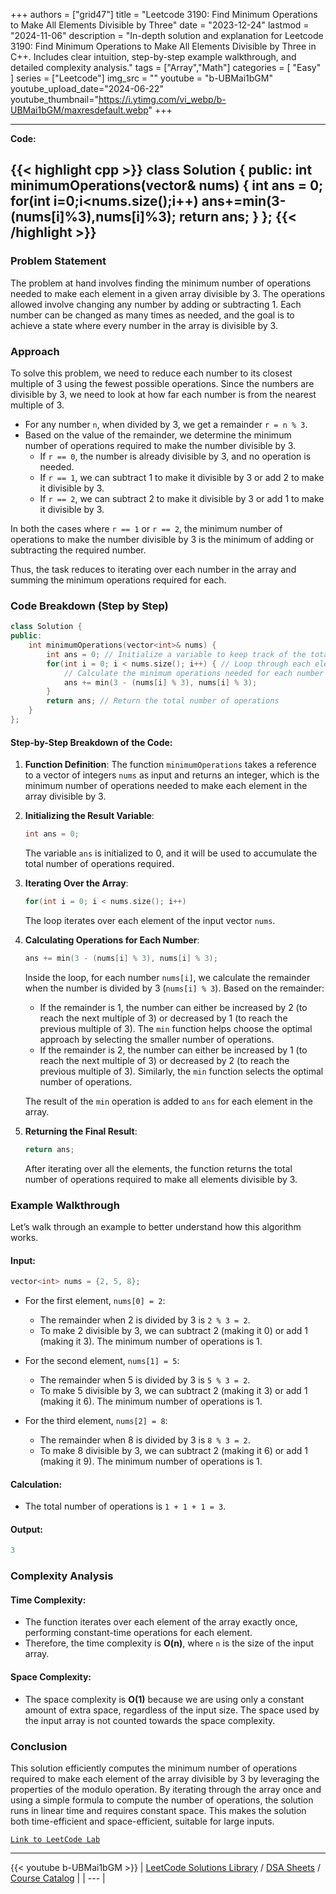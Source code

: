 
+++
authors = ["grid47"]
title = "Leetcode 3190: Find Minimum Operations to Make All Elements Divisible by Three"
date = "2023-12-24"
lastmod = "2024-11-06"
description = "In-depth solution and explanation for Leetcode 3190: Find Minimum Operations to Make All Elements Divisible by Three in C++. Includes clear intuition, step-by-step example walkthrough, and detailed complexity analysis."
tags = ["Array","Math"]
categories = [
    "Easy"
]
series = ["Leetcode"]
img_src = ""
youtube = "b-UBMai1bGM"
youtube_upload_date="2024-06-22"
youtube_thumbnail="https://i.ytimg.com/vi_webp/b-UBMai1bGM/maxresdefault.webp"
+++



---
**Code:**

{{< highlight cpp >}}
class Solution {
public:
    int minimumOperations(vector<int>& nums) {
        int ans = 0;
        for(int i=0;i<nums.size();i++) ans+=min(3-(nums[i]%3),nums[i]%3);
        return ans;
    }
};
{{< /highlight >}}
---

### Problem Statement

The problem at hand involves finding the minimum number of operations needed to make each element in a given array divisible by 3. The operations allowed involve changing any number by adding or subtracting 1. Each number can be changed as many times as needed, and the goal is to achieve a state where every number in the array is divisible by 3.

### Approach

To solve this problem, we need to reduce each number to its closest multiple of 3 using the fewest possible operations. Since the numbers are divisible by 3, we need to look at how far each number is from the nearest multiple of 3.

- For any number `n`, when divided by 3, we get a remainder `r = n % 3`.
- Based on the value of the remainder, we determine the minimum number of operations required to make the number divisible by 3.
  - If `r == 0`, the number is already divisible by 3, and no operation is needed.
  - If `r == 1`, we can subtract 1 to make it divisible by 3 or add 2 to make it divisible by 3.
  - If `r == 2`, we can subtract 2 to make it divisible by 3 or add 1 to make it divisible by 3.

In both the cases where `r == 1` or `r == 2`, the minimum number of operations to make the number divisible by 3 is the minimum of adding or subtracting the required number.

Thus, the task reduces to iterating over each number in the array and summing the minimum operations required for each.

### Code Breakdown (Step by Step)

```cpp
class Solution {
public:
    int minimumOperations(vector<int>& nums) {
        int ans = 0; // Initialize a variable to keep track of the total operations needed
        for(int i = 0; i < nums.size(); i++) { // Loop through each element in the array
            // Calculate the minimum operations needed for each number
            ans += min(3 - (nums[i] % 3), nums[i] % 3); 
        }
        return ans; // Return the total number of operations
    }
};
```

#### Step-by-Step Breakdown of the Code:

1. **Function Definition**:
   The function `minimumOperations` takes a reference to a vector of integers `nums` as input and returns an integer, which is the minimum number of operations needed to make each element in the array divisible by 3.

2. **Initializing the Result Variable**:
   ```cpp
   int ans = 0;
   ```
   The variable `ans` is initialized to 0, and it will be used to accumulate the total number of operations required.

3. **Iterating Over the Array**:
   ```cpp
   for(int i = 0; i < nums.size(); i++)
   ```
   The loop iterates over each element of the input vector `nums`.

4. **Calculating Operations for Each Number**:
   ```cpp
   ans += min(3 - (nums[i] % 3), nums[i] % 3);
   ```
   Inside the loop, for each number `nums[i]`, we calculate the remainder when the number is divided by 3 (`nums[i] % 3`). Based on the remainder:
   - If the remainder is 1, the number can either be increased by 2 (to reach the next multiple of 3) or decreased by 1 (to reach the previous multiple of 3). The `min` function helps choose the optimal approach by selecting the smaller number of operations.
   - If the remainder is 2, the number can either be increased by 1 (to reach the next multiple of 3) or decreased by 2 (to reach the previous multiple of 3). Similarly, the `min` function selects the optimal number of operations.

   The result of the `min` operation is added to `ans` for each element in the array.

5. **Returning the Final Result**:
   ```cpp
   return ans;
   ```
   After iterating over all the elements, the function returns the total number of operations required to make all elements divisible by 3.

### Example Walkthrough

Let’s walk through an example to better understand how this algorithm works.

#### Input:
```cpp
vector<int> nums = {2, 5, 8};
```

- For the first element, `nums[0] = 2`:
  - The remainder when 2 is divided by 3 is `2 % 3 = 2`.
  - To make 2 divisible by 3, we can subtract 2 (making it 0) or add 1 (making it 3). The minimum number of operations is 1.
  
- For the second element, `nums[1] = 5`:
  - The remainder when 5 is divided by 3 is `5 % 3 = 2`.
  - To make 5 divisible by 3, we can subtract 2 (making it 3) or add 1 (making it 6). The minimum number of operations is 1.

- For the third element, `nums[2] = 8`:
  - The remainder when 8 is divided by 3 is `8 % 3 = 2`.
  - To make 8 divisible by 3, we can subtract 2 (making it 6) or add 1 (making it 9). The minimum number of operations is 1.

#### Calculation:
- The total number of operations is `1 + 1 + 1 = 3`.

#### Output:
```cpp
3
```

### Complexity Analysis

#### Time Complexity:
- The function iterates over each element of the array exactly once, performing constant-time operations for each element. 
- Therefore, the time complexity is **O(n)**, where `n` is the size of the input array.

#### Space Complexity:
- The space complexity is **O(1)** because we are using only a constant amount of extra space, regardless of the input size. The space used by the input array is not counted towards the space complexity.

### Conclusion

This solution efficiently computes the minimum number of operations required to make each element of the array divisible by 3 by leveraging the properties of the modulo operation. By iterating through the array once and using a simple formula to compute the number of operations, the solution runs in linear time and requires constant space. This makes the solution both time-efficient and space-efficient, suitable for large inputs.

[`Link to LeetCode Lab`](https://leetcode.com/problems/find-minimum-operations-to-make-all-elements-divisible-by-three/description/)

---
{{< youtube b-UBMai1bGM >}}
| [LeetCode Solutions Library](https://grid47.xyz/leetcode/) / [DSA Sheets](https://grid47.xyz/sheets/) / [Course Catalog](https://grid47.xyz/courses/) |
| --- |
